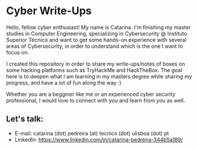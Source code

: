 # Cyber Write-Ups

Hello, fellow cyber enthusiast!
My name is Catarina. I'm finishing my master studies in Computer Engineering, specializing in Cybersecurity @ Instituto Superior Técnico and want to get some hands-on experience with several areas of Cybersecurity, in order to understand which is the one I want to focus on. 

I created this repository in order to share my write-ups/notes of boxes on some hacking platforms such as TryHackMe and HackTheBox.
The goal here is to deepen what I am learning in my masters degree while sharing my progress, and have a lot of fun along the way :)

Whether you are a begginer like me or an experienced cyber security professional, I would love to connect with you and learn from you as well.

## Let's talk:
* E-mail: catarina (dot) pedreira (at) tecnico (dot) ulisboa (dot) pt
* LinkedIn: https://www.linkedin.com/in/catarina-pedreira-344b5a189/


